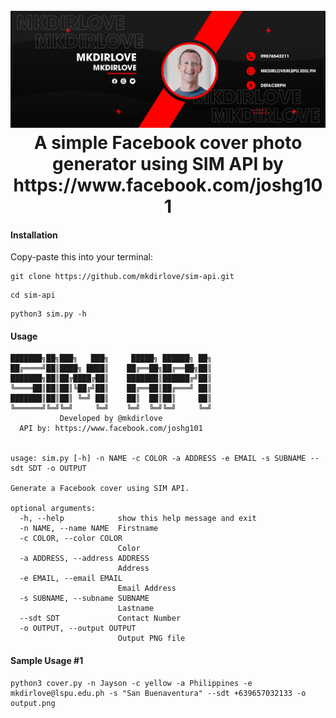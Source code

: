<h1 align="center">
  <br>
  <a href="https://github.com/mkdirlove/sim-api"><img src="https://github.com/mkdirlove/sim-api/blob/main/output.png" alt="sim-api"></a>
  <br>
  A simple Facebook cover photo generator using SIM API by https://www.facebook.com/joshg101
  <br>
</h1>

#### Installation

Copy-paste this into your terminal:

```
git clone https://github.com/mkdirlove/sim-api.git
```
```
cd sim-api
```
```
python3 sim.py -h
```

#### Usage
```
███████╗██╗███╗   ███╗     █████╗ ██████╗ ██╗
██╔════╝██║████╗ ████║    ██╔══██╗██╔══██╗██║
███████╗██║██╔████╔██║    ███████║██████╔╝██║
╚════██║██║██║╚██╔╝██║    ██╔══██║██╔═══╝ ██║
███████║██║██║ ╚═╝ ██║    ██║  ██║██║     ██║
╚══════╝╚═╝╚═╝     ╚═╝    ╚═╝  ╚═╝╚═╝     ╚═╝
           Developed by @mkdirlove
  API by: https://www.facebook.com/joshg101 
  

usage: sim.py [-h] -n NAME -c COLOR -a ADDRESS -e EMAIL -s SUBNAME --sdt SDT -o OUTPUT

Generate a Facebook cover using SIM API.

optional arguments:
  -h, --help            show this help message and exit
  -n NAME, --name NAME  Firstname
  -c COLOR, --color COLOR
                        Color
  -a ADDRESS, --address ADDRESS
                        Address
  -e EMAIL, --email EMAIL
                        Email Address
  -s SUBNAME, --subname SUBNAME
                        Lastname
  --sdt SDT             Contact Number
  -o OUTPUT, --output OUTPUT
                        Output PNG file
```
#### Sample Usage #1
```
python3 cover.py -n Jayson -c yellow -a Philippines -e mkdirlove@lspu.edu.ph -s "San Buenaventura" --sdt +639657032133 -o output.png
```
